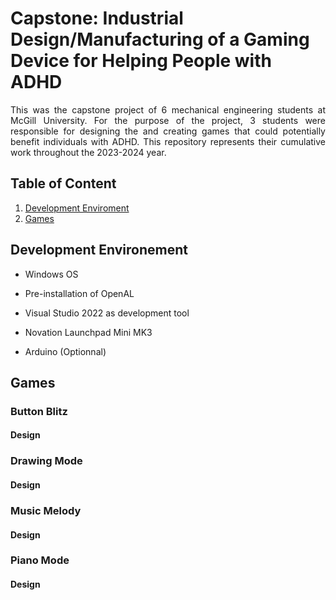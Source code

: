 # Capstone: Industrial Design/Manufacturing of a Gaming Device for Helping People with ADHD
<div style="text-align: justify"> This was the capstone project of 6 mechanical engineering students at McGill University. For the purpose of the project, 3 students were responsible for designing the and creating games that could potentially benefit individuals with ADHD. This repository represents their cumulative work throughout the 2023-2024 year. </div>



## Table of Content
1. [Development Enviroment](#development-environment)
2. [Games](#games)



## Development Environement
- Windows OS
- Pre-installation of OpenAL
- Visual Studio 2022 as development tool
- Novation Launchpad Mini MK3

- Arduino (Optionnal)

## Games
### Button Blitz
#### Design
### Drawing Mode
#### Design
### Music Melody
#### Design
### Piano Mode
#### Design




 
